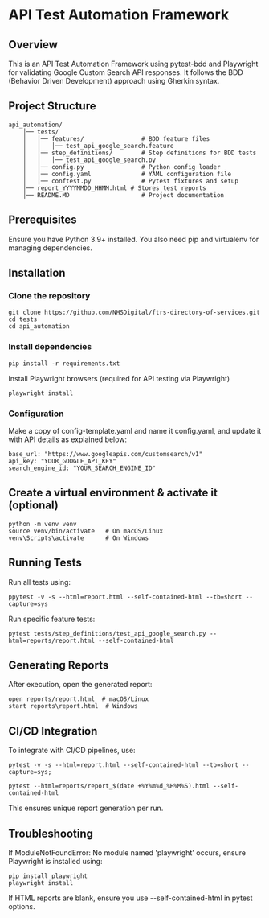 # API Test Automation Framework

## Overview

This is an API Test Automation Framework using pytest-bdd and Playwright for validating Google Custom Search API responses. It follows the BDD (Behavior Driven Development) approach using Gherkin syntax.

## Project Structure

```
api_automation/
    │── tests/
    │   │── features/                # BDD feature files
    │   │   │── test_api_google_search.feature
    │   │── step_definitions/        # Step definitions for BDD tests
    │   │   │── test_api_google_search.py
    │   │── config.py                # Python config loader
    │   │── config.yaml              # YAML configuration file
    │   │── conftest.py              # Pytest fixtures and setup
    │── report_YYYYMMDD_HHMM.html # Stores test reports
    │── README.MD                    # Project documentation
```

## Prerequisites

Ensure you have Python 3.9+ installed. You also need pip and virtualenv for managing dependencies.

## Installation

### Clone the repository

```
git clone https://github.com/NHSDigital/ftrs-directory-of-services.git
cd tests
cd api_automation
```

### Install dependencies

```
pip install -r requirements.txt
```
Install Playwright browsers (required for API testing via Playwright)

```
playwright install
```

### Configuration

Make a copy of config-template.yaml and name it config.yaml, and update it with API details as explained below:
```
base_url: "https://www.googleapis.com/customsearch/v1"
api_key: "YOUR_GOOGLE_API_KEY"
search_engine_id: "YOUR_SEARCH_ENGINE_ID"
```

## Create a virtual environment & activate it (optional)

```
python -m venv venv
source venv/bin/activate   # On macOS/Linux
venv\Scripts\activate      # On Windows
```

## Running Tests

Run all tests using:
```
ppytest -v -s --html=report.html --self-contained-html --tb=short --capture=sys
```
Run specific feature tests:

```
pytest tests/step_definitions/test_api_google_search.py --html=reports/report.html --self-contained-html
```

## Generating Reports

After execution, open the generated report:

```
open reports/report.html  # macOS/Linux
start reports\report.html  # Windows
```

## CI/CD Integration

To integrate with CI/CD pipelines, use:

```
pytest -v -s --html=report.html --self-contained-html --tb=short --capture=sys;

pytest --html=reports/report_$(date +%Y%m%d_%H%M%S).html --self-contained-html
```

This ensures unique report generation per run.

## Troubleshooting

If ModuleNotFoundError: No module named 'playwright' occurs, ensure Playwright is installed using:

```
pip install playwright
playwright install
```
If HTML reports are blank, ensure you use --self-contained-html in pytest options.
